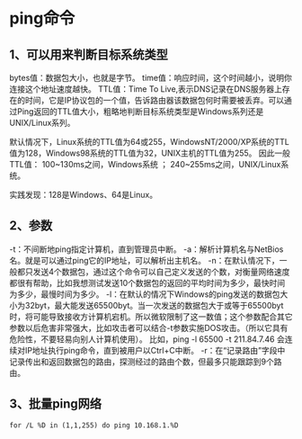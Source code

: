 # ping命令

## 1、可以用来判断目标系统类型
bytes值：数据包大小，也就是字节。
time值：响应时间，这个时间越小，说明你连接这个地址速度越快。
TTL值：Time To Live,表示DNS记录在DNS服务器上存在的时间，它是IP协议包的一个值，告诉路由器该数据包何时需要被丢弃。可以通过Ping返回的TTL值大小，粗略地判断目标系统类型是Windows系列还是UNIX/Linux系列。

默认情况下，Linux系统的TTL值为64或255，WindowsNT/2000/XP系统的TTL值为128，Windows98系统的TTL值为32，UNIX主机的TTL值为255。
因此一般TTL值：
100~130ms之间，Windows系统 ；
240~255ms之间，UNIX/Linux系统。


实践发现：128是Windows、64是Linux。

## 2、参数
-t：不间断地ping指定计算机，直到管理员中断。
-a：解析计算机名与NetBios名。就是可以通过ping它的IP地址，可以解析出主机名。
-n：在默认情况下，一般都只发送4个数据包，通过这个命令可以自己定义发送的个数，对衡量网络速度都很有帮助，比如我想测试发送10个数据包的返回的平均时间为多少，最快时间为多少，最慢时间为多少。
-l：在默认的情况下Windows的ping发送的数据包大小为32byt，最大能发送65500byt。当一次发送的数据包大于或等于65500byt时，将可能导致接收方计算机宕机。所以微软限制了这一数值；这个参数配合其它参数以后危害非常强大，比如攻击者可以结合-t参数实施DOS攻击。（所以它具有危险性，不要轻易向别人计算机使用）。
比如，ping -l 65500 -t 211.84.7.46
会连续对IP地址执行ping命令，直到被用户以Ctrl+C中断。
-r：在“记录路由”字段中记录传出和返回数据包的路由，探测经过的路由个数，但最多只能跟踪到9个路由。

## 3、批量ping网络
```
for /L %D in (1,1,255) do ping 10.168.1.%D
```